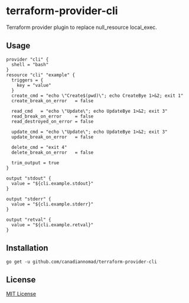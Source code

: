 terraform-provider-cli
=========================

Terraform provider plugin to replace null\_resource local\_exec.

Usage
-------------------------

```
provider "cli" {
  shell = "bash"
}
resource "cli" "example" {
  triggers = {
    key = "value"
  }
  create_cmd = "echo \"Create$(pwd)\"; echo CreateBye 1>&2; exit 1"
  create_break_on_error   = false

  read_cmd   = "echo \"Update\"; echo UpdateBye 1>&2; exit 3"
  read_break_on_error     = false
  read_destroyed_on_error = false

  update_cmd = "echo \"Update\"; echo UpdateBye 1>&2; exit 3"
  update_break_on_error   = false

  delete_cmd = "exit 4"
  delete_break_on_error   = false

  trim_output = true
}

output "stdout" {
  value = "${cli.example.stdout}"
}

output "stderr" {
  value = "${cli.example.stderr}"
}

output "retval" {
  value = "${cli.example.retval}"
}
```

Installation
-------------------------

```
go get -u github.com/canadiannomad/terraform-provider-cli
```


License
-------------------------

[MIT License](./LICENSE)
